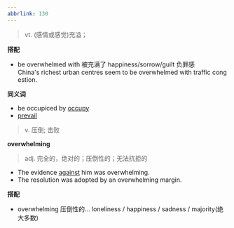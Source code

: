 ```yaml
---
abbrlink: 130
---
```

> vt. (感情或感觉)充溢；

**搭配**

- be overwhelmed with 被充满了 
	happiness/sorrow/guilt 负罪感
	China's richest urban centres seem to be overwhelmed with traffic congestion.

**同义词**
- be occupiced by [occupy](occupy.md)
- [prevail](prevail.md)

> v. 压倒; 击败

**overwhelming**
> adj. 完全的，绝对的；压倒性的；无法抗拒的

- The evidence [against](against.md) him was overwhelming.
- The resolution was adopted by an overwhelming margin.

**搭配**
- overwhelming 压倒性的... loneliness / happiness / sadness / majority(绝大多数)  
